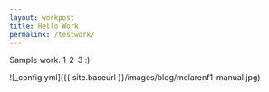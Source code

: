 ```yaml
---
layout: workpost
title: Hello Work
permalink: /testwork/
---
```


Sample work. 1-2-3 :)

![_config.yml]({{ site.baseurl }}/images/blog/mclarenf1-manual.jpg)